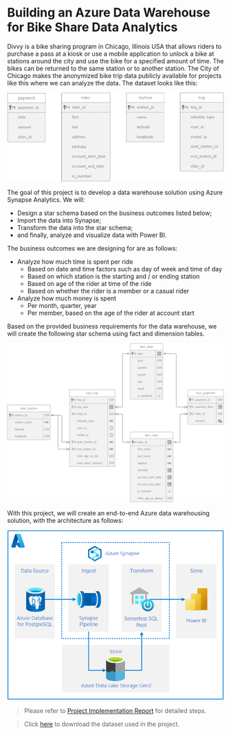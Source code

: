 # Building an Azure Data Warehouse for Bike Share Data Analytics

Divvy is a bike sharing program in Chicago, Illinois USA that allows riders to purchase a pass at a kiosk or use a mobile application to unlock a bike at stations around the city and use the bike for a specified amount of time. The bikes can be returned to the same station or to another station. The City of Chicago makes the anonymized bike trip data publicly available for projects like this where we can analyze the data. The dataset looks like this:

<img src="./images/divvy-dataset.png">

The goal of this project is to develop a data warehouse solution using Azure Synapse Analytics. We will:
- Design a star schema based on the business outcomes listed below;
- Import the data into Synapse;
- Transform the data into the star schema;
- and finally, analyze and visualize data with Power BI.

The business outcomes we are designing for are as follows:

- Analyze how much time is spent per ride
  - Based on date and time factors such as day of week and time of day
  - Based on which station is the starting and / or ending station
  - Based on age of the rider at time of the ride
  - Based on whether the rider is a member or a casual rider
- Analyze how much money is spent
  - Per month, quarter, year
  - Per member, based on the age of the rider at account start

Based on the provided business requirements for the data warehouse, we will create the following star schema using fact and dimension tables.

<img src="./images/divvy-star-schema-erd.png">

With this project, we will create an end-to-end Azure data warehousing solution, with the architecture as follows:

<img src="./images/azure-data-warehouse-architecture.png">

> Please refer to [Project Implementation Report](<./Project Implementation Report.pdf>) for detailed steps.

> Click [here](https://video.udacity-data.com/topher/2022/March/622a5fc6_azure-data-warehouse-projectdatafiles/azure-data-warehouse-projectdatafiles.zip) to download the dataset used in the project.
